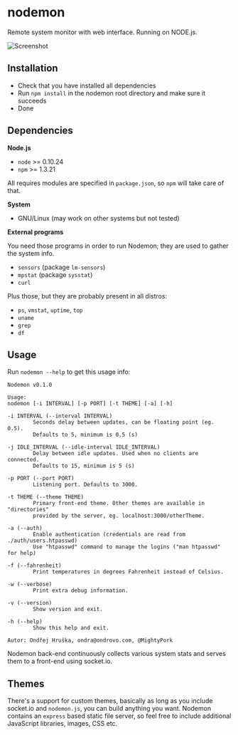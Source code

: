 nodemon
=======

Remote system monitor with web interface. Running on NODE.js.

![Screenshot](https://raw.github.com/MightyPork/nodemon/master/screenshot_v0-1-0.png)

Installation
------------

- Check that you have installed all dependencies
- Run `npm install` in the nodemon root directory and make sure it succeeds
- Done


Dependencies
------------

**Node.js**

- `node` >= 0.10.24
- `npm` >= 1.3.21

All requires modules are specified in `package.json`, so `npm` will take care of that.


**System**

- GNU/Linux (may work on other systems but not tested)


**External programs**

You need those programs in order to run Nodemon; they are used to gather the system info.

- `sensors` (package `lm-sensors`)
- `mpstat` (package `sysstat`)
- `curl`

Plus those, but they are probably present in all distros:

- `ps`, `vmstat`, `uptime`, `top`
- `uname`
- `grep`
- `df`

Usage
-----

Run `nodemon --help` to get this usage info:

```
Nodemon v0.1.0

Usage:
nodemon [-i INTERVAL] [-p PORT] [-t THEME] [-a] [-h]

-i INTERVAL (--interval INTERVAL)
        Seconds delay between updates, can be floating point (eg. 0.5).
        Defaults to 5, minimum is 0.5 (s)

-j IDLE_INTERVAL (--idle-interval IDLE_INTERVAL)
        Delay between idle updates. Used when no clients are connected.
        Defaults to 15, minimum is 5 (s)

-p PORT (--port PORT)
        Listening port. Defaults to 3000.

-t THEME (--theme THEME)
        Primary front-end theme. Other themes are available in "directories"
        provided by the server, eg. localhost:3000/otherTheme.

-a (--auth)
        Enable authentication (credentials are read from ./auth/users.htpasswd)
        Use "htpasswd" command to manage the logins ("man htpasswd" for help)

-f (--fahrenheit)
        Print temperatures in degrees Fahrenheit instead of Celsius.

-w (--verbose)
        Print extra debug information.

-v (--version)
        Show version and exit.

-h (--help)
        Show this help and exit.

Autor: Ondřej Hruška, ondra@ondrovo.com, @MightyPork
```

Nodemon back-end continuously collects various system stats and serves them to a front-end using socket.io.


Themes
------

There's a support for custom themes, basically as long as you include socket.io and `nodemon.js`, you can
build anything you want. Nodemon contains an `express` based static file server, so feel free to include
additional JavaScript libraries, images, CSS etc.

